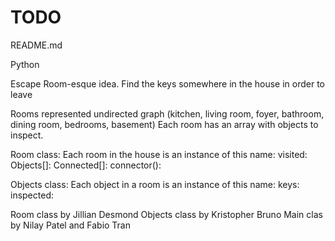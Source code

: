 # TODO
README.md

Python

Escape Room-esque idea. Find the keys somewhere in the house in order to leave 

Rooms represented undirected graph (kitchen, living room, foyer, bathroom, dining room, bedrooms, basement) 
Each room has an array with objects to inspect.

Room class: Each room in the house is an instance of this
name:
visited: 
Objects[]:
Connected[]:
connector():

Objects class: Each object in a room is an instance of this
name:
keys:
inspected:

Room class by Jillian Desmond
Objects class by Kristopher Bruno
Main clas by Nilay Patel and Fabio Tran
